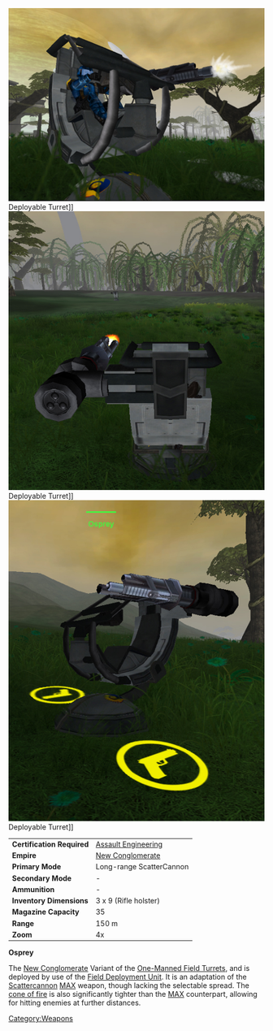 ![](../images/OspreyFront.jpg "fig:OspreyFront.jpg") Deployable Turret\]\]
![](../images/OspreyRear.jpg "fig:OspreyRear.jpg") Deployable Turret\]\]
![](../images/OspreySide.jpg "fig:OspreySide.jpg") Deployable Turret\]\]

|                            |                                                                 |
| -------------------------- | --------------------------------------------------------------- |
| **Certification Required** | [Assault Engineering](../certifications/Assault_Engineering.md) |
| **Empire**                 | [New Conglomerate](../etc/New_Conglomerate.md)                  |
| **Primary Mode**           | Long-range ScatterCannon                                        |
| **Secondary Mode**         | \-                                                              |
| **Ammunition**             | \-                                                              |
| **Inventory Dimensions**   | 3 x 9 (Rifle holster)                                           |
| **Magazine Capacity**      | 35                                                              |
| **Range**                  | 150 m                                                           |
| **Zoom**                   | 4x                                                              |

**Osprey**

The [New Conglomerate](../etc/New_Conglomerate.md) Variant of the
[One-Manned Field Turrets](weapons/One-Manned_Field_Turret.md), and is
deployed by use of the [Field Deployment
Unit](Field_Deployment_Unit.md). It is an adaptation of the
[Scattercannon](../items/Scattercannon.md) [MAX](../items/Mechanized_Assault_Exo-Suit.md) weapon,
though lacking the selectable spread. The [cone of
fire](../etc/Cone_of_fire.md) is also significantly tighter than the
[MAX](../items/Mechanized_Assault_Exo-Suit.md) counterpart, allowing for hitting enemies at
further distances.

[Category:Weapons](Category:Weapons.md)
